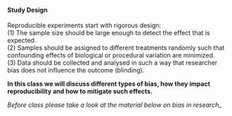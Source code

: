 #### Study Design

Reproducible experiments start with rigorous design:  
(1) The sample size should be large enough to detect the effect that is expected.  
(2) Samples should be assigned to different treatments randomly such that confounding effects of biological or procedural variation are minimized.  
(3) Data should be collected and analysed in such a way that researcher bias does not influence the outcome (blinding).  

**In this class we will discuss different types of bias, how they impact reproducibility and how to mitigate such effects.**  

_Before class please take a look at the material below on bias in research__
